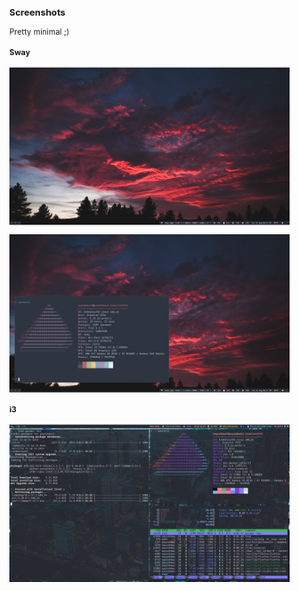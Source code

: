 ### Screenshots

Pretty minimal ;)

#### Sway

![Desktop](screenshots/sway-new-1.png)

![Neofetch](screenshots/sway-new-2.png)

#### i3

![Desktop](screenshots/i3-desktop.png)
